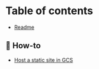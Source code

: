 # Table of contents

* [Readme](README.md)

## 📄 How-to <a href="#howto" id="howto"></a>

* [Host a static site in GCS](howto/host-a-static-site-in-gcs.md)
